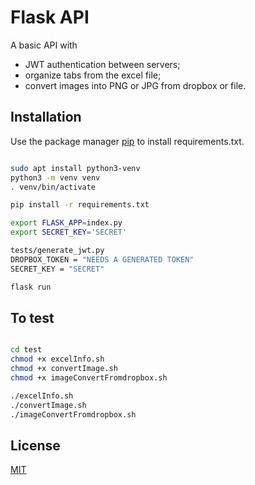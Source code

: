 # Flask API

A basic API with
- JWT authentication between servers;
- organize tabs from the excel file;
- convert images into PNG or JPG from dropbox or file.





## Installation

Use the package manager [pip](https://pip.pypa.io/en/stable/) to install requirements.txt.

```bash

sudo apt install python3-venv
python3 -m venv venv
. venv/bin/activate

pip install -r requirements.txt

export FLASK_APP=index.py
export SECRET_KEY='SECRET'

tests/generate_jwt.py
DROPBOX_TOKEN = "NEEDS A GENERATED TOKEN"
SECRET_KEY = "SECRET"

flask run

```

## To test

```bash

cd test
chmod +x excelInfo.sh
chmod +x convertImage.sh
chmod +x imageConvertFromdropbox.sh

./excelInfo.sh
./convertImage.sh
./imageConvertFromdropbox.sh

```

## License
[MIT](https://choosealicense.com/licenses/mit/)
